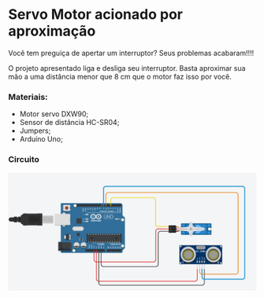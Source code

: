 # Servo Motor acionado por aproximação

Você tem preguiça de apertar um interruptor?
Seus problemas acabaram!!!! 

O projeto apresentado liga e desliga seu interruptor. Basta aproximar sua mão a uma distância menor que 8 cm que o motor faz isso por você.

### Materiais:
- Motor servo DXW90;
- Sensor de distância HC-SR04;
- Jumpers;
- Arduíno Uno;

### Circuito
![Circuito](./circuito1.PNG)
